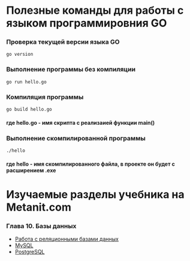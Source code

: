 # Полезные команды для работы с языком программировния GO

### Проверка текущей версии языка GO
```
go version
```

### Выполнение программы без компиляции
```
go run hello.go
```
### Компиляция программы
```
go build hello.go
```
#### где hello.go - имя скрипта с реализаией функции main()

### Выполнение скомпилированной программы
```
./hello
```
#### где hello - имя скомпилированного файла, в проекте он будет с расширением .exe



# Изучаемые разделы учебника на Metanit.com

### Глава 10. Базы данных
* [Работа с реляционными базами данных](https://metanit.com/go/tutorial/10.1.php)
* [MySQL](https://metanit.com/go/tutorial/10.2.php)
* [PostgreSQL](https://metanit.com/go/tutorial/10.3.php)

